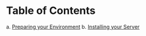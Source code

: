# Table of Contents

a. [Preparing your Environment](https://github.com/ajohnsc/L101/blob/master/README.md)
b. [Installing your Server](https://github.com/ajohnsc/L101/blob/master/activities/README.md)
